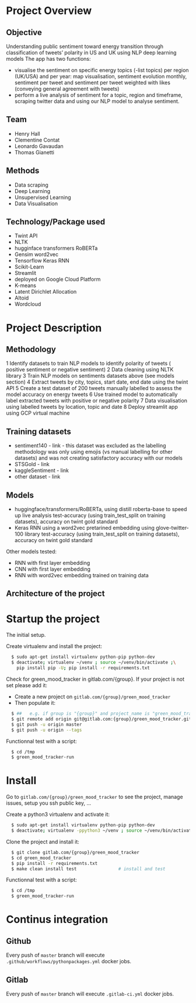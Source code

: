 # Project Overview

## Objective
 Understanding public sentiment toward energy transition through classification of tweets’ polarity in US and UK using NLP deep learning models
 The app has two functions:
 - visualise the sentiment on specific energy topics (-list topics) per region (UK/USA) and per year: map visualisation, sentiment evolution monthly, sentiment per tweet and sentiment per tweet weighted with likes (conveying general agreement with tweets)
 - perform a live analysis of sentiment for a topic, region and timeframe, scraping twitter data and using our NLP model to analyse sentiment.

## Team
- Henry Hall
- Clementine Contat
- Leonardo Gavaudan
- Thomas Gianetti

## Methods
- Data scraping
- Deep Learning
- Unsupervised Learning
- Data Visualisation

## Technology/Package used
- Twint API
- NLTK
- hugginface transformers RoBERTa
- Gensim word2vec
- Tensorflow Keras RNN
- Scikit-Learn
- Streamlit
- deployed on Google Cloud Platform
- K-means
- Latent Dirichlet Allocation
- Altoid
- Wordcloud

# Project Description

## Methodology
1 Identify datasets to train NLP models to identify polarity of tweets ( positive sentiment or negative sentiment)
2 Data cleaning using NLTK library
3 Train NLP models on sentiments datasets above (see models section)
4 Extract tweets by city, topics, start date, end date using the twint API
5 Create a test dataset of 200 tweets manually labelled to assess the model accuracy on energy tweets
6 Use trained model to automatically label extracted tweets with positive or negative polarity
7 Data visualisation using labelled tweets by location, topic and date
8 Deploy streamlit app using GCP virtual machine

## Training datasets
- sentiment140 - link - this dataset was excluded as the labelling methodology was only using emojis (vs manual labelling for other datasets) and was not creating satisfactory accuracy with our models
- STSGold - link
- kaggleSentiment - link
- other dataset - link

## Models
- huggingface/transformers/RoBERTa, using distill roberta-base to speed up live analysis
test-accuracy (using train_test_split on training datasets), accuracy on twint gold standard
- Keras RNN using a word2vec pretarined embedding using glove-twitter-100 library
test-accuracy (using train_test_split on training datasets), accuracy on twint gold standard

Other models tested:
- RNN with first layer embedding
- CNN with first layer embedding
- RNN with word2vec embedding trained on training data

## Architecture of the project

# Startup the project

The initial setup.

Create virtualenv and install the project:
```bash
  $ sudo apt-get install virtualenv python-pip python-dev
  $ deactivate; virtualenv ~/venv ; source ~/venv/bin/activate ;\
    pip install pip -U; pip install -r requirements.txt
```

Check for green_mood_tracker in gitlab.com/{group}.
If your project is not set please add it:

- Create a new project on `gitlab.com/{group}/green_mood_tracker`
- Then populate it:

```bash
  $ ##   e.g. if group is "{group}" and project_name is "green_mood_tracker"
  $ git remote add origin git@gitlab.com:{group}/green_mood_tracker.git
  $ git push -u origin master
  $ git push -u origin --tags
```

Functionnal test with a script:
```bash
  $ cd /tmp
  $ green_mood_tracker-run
```
# Install
Go to `gitlab.com/{group}/green_mood_tracker` to see the project, manage issues,
setup you ssh public key, ...

Create a python3 virtualenv and activate it:
```bash
  $ sudo apt-get install virtualenv python-pip python-dev
  $ deactivate; virtualenv -ppython3 ~/venv ; source ~/venv/bin/activate
```

Clone the project and install it:
```bash
  $ git clone gitlab.com/{group}/green_mood_tracker
  $ cd green_mood_tracker
  $ pip install -r requirements.txt
  $ make clean install test                # install and test
```
Functionnal test with a script:
```bash
  $ cd /tmp
  $ green_mood_tracker-run
``` 

# Continus integration
## Github 
Every push of `master` branch will execute `.github/workflows/pythonpackages.yml` docker jobs.
## Gitlab
Every push of `master` branch will execute `.gitlab-ci.yml` docker jobs.
